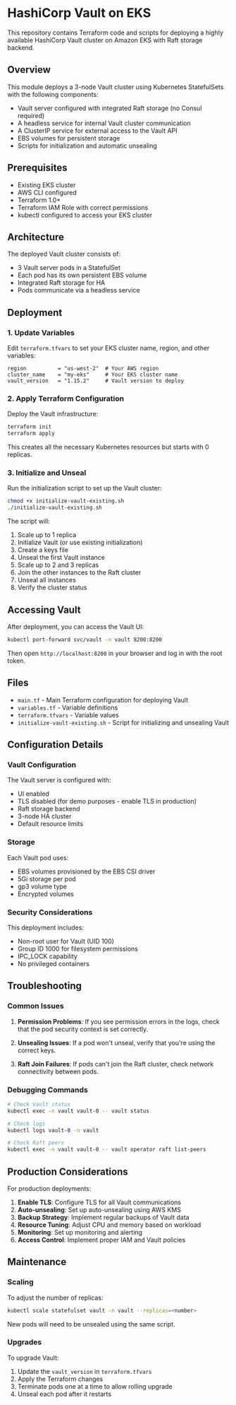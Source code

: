 # HashiCorp Vault on EKS

This repository contains Terraform code and scripts for deploying a highly available HashiCorp Vault cluster on Amazon EKS with Raft storage backend.

## Overview

This module deploys a 3-node Vault cluster using Kubernetes StatefulSets with the following components:

- Vault server configured with integrated Raft storage (no Consul required)
- A headless service for internal Vault cluster communication
- A ClusterIP service for external access to the Vault API
- EBS volumes for persistent storage
- Scripts for initialization and automatic unsealing

## Prerequisites

- Existing EKS cluster
- AWS CLI configured
- Terraform 1.0+
- Terraform IAM Role with correct permissions
- kubectl configured to access your EKS cluster

## Architecture

The deployed Vault cluster consists of:

- 3 Vault server pods in a StatefulSet
- Each pod has its own persistent EBS volume
- Integrated Raft storage for HA
- Pods communicate via a headless service

## Deployment

### 1. Update Variables

Edit `terraform.tfvars` to set your EKS cluster name, region, and other variables:

```hcl
region          = "us-west-2"  # Your AWS region
cluster_name    = "my-eks"     # Your EKS cluster name
vault_version   = "1.15.2"     # Vault version to deploy
```

### 2. Apply Terraform Configuration

Deploy the Vault infrastructure:

```bash
terraform init
terraform apply
```

This creates all the necessary Kubernetes resources but starts with 0 replicas.

### 3. Initialize and Unseal

Run the initialization script to set up the Vault cluster:

```bash
chmod +x initialize-vault-existing.sh
./initialize-vault-existing.sh
```

The script will:
1. Scale up to 1 replica
2. Initialize Vault (or use existing initialization)
3. Create a keys file
4. Unseal the first Vault instance
5. Scale up to 2 and 3 replicas
6. Join the other instances to the Raft cluster
7. Unseal all instances
8. Verify the cluster status

## Accessing Vault

After deployment, you can access the Vault UI:

```bash
kubectl port-forward svc/vault -n vault 8200:8200
```

Then open `http://localhost:8200` in your browser and log in with the root token.

## Files

- `main.tf` - Main Terraform configuration for deploying Vault
- `variables.tf` - Variable definitions
- `terraform.tfvars` - Variable values
- `initialize-vault-existing.sh` - Script for initializing and unsealing Vault

## Configuration Details

### Vault Configuration

The Vault server is configured with:

- UI enabled
- TLS disabled (for demo purposes - enable TLS in production)
- Raft storage backend
- 3-node HA cluster
- Default resource limits

### Storage

Each Vault pod uses:
- EBS volumes provisioned by the EBS CSI driver
- 5Gi storage per pod
- gp3 volume type
- Encrypted volumes

### Security Considerations

This deployment includes:
- Non-root user for Vault (UID 100)
- Group ID 1000 for filesystem permissions
- IPC_LOCK capability
- No privileged containers

## Troubleshooting

### Common Issues

1. **Permission Problems**: If you see permission errors in the logs, check that the pod security context is set correctly.

2. **Unsealing Issues**: If a pod won't unseal, verify that you're using the correct keys.

3. **Raft Join Failures**: If pods can't join the Raft cluster, check network connectivity between pods.

### Debugging Commands

```bash
# Check Vault status
kubectl exec -n vault vault-0 -- vault status

# Check logs
kubectl logs vault-0 -n vault

# Check Raft peers
kubectl exec -n vault vault-0 -- vault operator raft list-peers
```

## Production Considerations

For production deployments:

1. **Enable TLS**: Configure TLS for all Vault communications
2. **Auto-unsealing**: Set up auto-unsealing using AWS KMS
3. **Backup Strategy**: Implement regular backups of Vault data
4. **Resource Tuning**: Adjust CPU and memory based on workload
5. **Monitoring**: Set up monitoring and alerting
6. **Access Control**: Implement proper IAM and Vault policies

## Maintenance

### Scaling

To adjust the number of replicas:

```bash
kubectl scale statefulset vault -n vault --replicas=<number>
```

New pods will need to be unsealed using the same script.

### Upgrades

To upgrade Vault:

1. Update the `vault_version` in `terraform.tfvars`
2. Apply the Terraform changes
3. Terminate pods one at a time to allow rolling upgrade
4. Unseal each pod after it restarts
